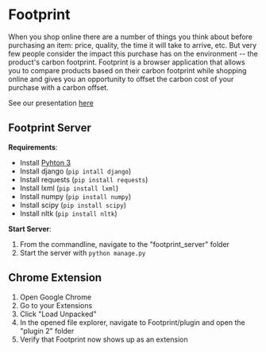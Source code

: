 # Footprint

When you shop online there are a number of things you think about before purchasing an item: price, quality, the time it will take to
arrive, etc. But very few people consider the impact this purchase has on the environment -- the product's carbon footprint. 
Footprint is a browser application that allows you to compare products based on their carbon footprint while shopping online and gives
you an opportunity to offset the carbon cost of your purchase with a carbon offset.

See our presentation [here](https://docs.google.com/presentation/d/1-N0vEQaEX5OGSLSOVxM7-UzhX81H_mAaASMp_EDDry4/edit?usp=sharing)

## Footprint Server
**Requirements**: 
* Install [Pyhton 3](https://www.python.org/download/releases/3.0/)
* Install django (`pip intall django`)
* Install requests (`pip install requests`)
* Install lxml (`pip install lxml`)
* Install numpy (`pip install numpy`)
* Install scipy (`pip install scipy`)
* Install nltk (`pip install nltk`)

**Start Server**:
1. From the commandline, navigate to the \"footprint_server\" folder
2. Start the server with `python manage.py`


## Chrome Extension
1. Open Google Chrome
2. Go to your Extensions
3. Click "Load Unpacked"
4. In the opened file explorer, navigate to Footprint/plugin and open the "plugin 2" folder
5. Verify that Footprint now shows up as an extension
